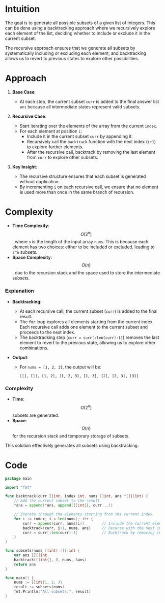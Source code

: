 # Intuition
The goal is to generate all possible subsets of a given list of integers. This can be done using a backtracking approach where we recursively explore each element of the list, deciding whether to include or exclude it in the current subset.

The recursive approach ensures that we generate all subsets by systematically including or excluding each element, and backtracking allows us to revert to previous states to explore other possibilities.

# Approach
1. **Base Case**:
    - At each step, the current subset `curr` is added to the final answer list `ans` because all intermediate states represent valid subsets.

2. **Recursive Case**:
    - Start iterating over the elements of the array from the current `index`.
    - For each element at position `i`:
        - Include it in the current subset `curr` by appending it.
        - Recursively call the `backtrack` function with the next index (`i+1`) to explore further elements.
        - After the recursive call, backtrack by removing the last element from `curr` to explore other subsets.

3. **Key Insight**:
    - The recursive structure ensures that each subset is generated without duplication.
    - By incrementing `i` on each recursive call, we ensure that no element is used more than once in the same branch of recursion.

# Complexity
- **Time Complexity**: $$O(2^n)$$, where `n` is the length of the input array `nums`. This is because each element has two choices: either to be included or excluded, leading to `2^n` subsets.
- **Space Complexity**: $$O(n)$$, due to the recursion stack and the space used to store the intermediate subsets.

### Explanation
- **Backtracking**:
    - At each recursive call, the current subset (`curr`) is added to the final result.
    - The `for` loop explores all elements starting from the current index. Each recursive call adds one element to the current subset and proceeds to the next index.
    - The backtracking step (`curr = curr[:len(curr)-1]`) removes the last element to revert to the previous state, allowing us to explore other combinations.

- **Output**:
    - For `nums = [1, 2, 3]`, the output will be:
      ```
      [[], [1], [1, 2], [1, 2, 3], [1, 3], [2], [2, 3], [3]]
      ```

### Complexity
- **Time**: $$O(2^n)$$ subsets are generated.
- **Space**: $$O(n)$$ for the recursion stack and temporary storage of subsets.

This solution effectively generates all subsets using backtracking.

# Code
```go
package main

import "fmt"

func backtrack(curr []int, index int, nums []int, ans *[][]int) {
    // Add the current subset to the result
    *ans = append(*ans, append([]int{}, curr...))

    // Iterate through the elements starting from the current index
    for i := index; i < len(nums); i++ {
        curr = append(curr, nums[i])        // Include the current element in the subset
        backtrack(curr, i+1, nums, ans)     // Recurse with the next index
        curr = curr[:len(curr)-1]           // Backtrack by removing the last element
    }
}

func subsets(nums []int) [][]int {
    var ans [][]int
    backtrack([]int{}, 0, nums, &ans)
    return ans
}

func main() {
    nums := []int{1, 2, 3}
    result := subsets(nums)
    fmt.Println("All subsets:", result)
}


